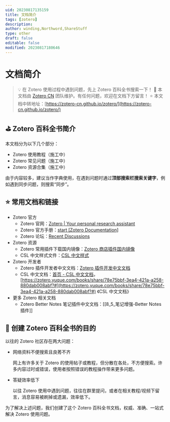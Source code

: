 ```yaml
---
uid: 20230817135159
title: 文档简介
tags: [zotero]
description: 
author: winding,Northword,ShareStuff
type: other
draft: false
editable: false
modified: 20230817180646
---
```


# 文档简介

> 💡 在 Zotero 使用过程中遇到问题，先上 Zotero 百科全书搜索一下！
> 💖 本文档由 [Zotero CN](https://github.com/zotero-cn) 团队维护。有任何问题，欢迎在文档下方留言！
> ⭐️ 本文档中转地址：[https://zotero-cn.github.io/zotero/](https://zotero-cn.github.io/zotero/)

## ⛳️ Zotero 百科全书简介

本文档分为以下几个部分：

- Zotero 使用教程（施工中）
- Zotero 常见问题（施工中）
- Zotero 资源合集（施工中）

由于内容较多，建议当作字典使用，在遇到问题时通过**顶部搜索栏搜索关键字**，例如遇到同步问题，则搜索“同步”。

## ⭐️ 常用文档和链接

- Zotero 官方
  - Zotero 官网：[Zotero | Your personal research assistant](https://www.zotero.org/)
  - Zotero 官方手册：[start \[Zotero Documentation\]](https://www.zotero.org/support/)
  - Zotero 论坛：[Recent Discussions](https://forums.zotero.org/discussions)
- Zotero 资源
  - Zotero 常用插件下载国内镜像：[Zotero 商店插件国内镜像](https://zotero-chinese.gitee.io/zotero-plugins/)
  - CSL 中文样式文件：[CSL 中文样式](https://zotero-cn.github.io/styles)
- Zotero 开发者
  - Zotero 插件开发者中文文档：[Zotero 插件开发中文文档](https://zotero.yuque.com/books/share/8d230829-6004-4934-b4c6-685a7001bfa0?view=doc_embed)
  - CSL 中文文档：[首页 - CSL 中文文档](https://zotero-cn.github.io/csl-doc-chinese)，[https://zotero.yuque.com/books/share/78e75bbf-3ea4-421a-a258-880dab008abf?#](https://zotero.yuque.com/books/share/78e75bbf-3ea4-421a-a258-880dab008abf?#) 《CSL 中文文档》
- 更多 Zotero 相关文档
  - Zotero Better Notes 笔记插件中文文档：[[8_5_笔记增强-Better Notes插件]]

## 🎯 创建 Zotero 百科全书的目的

以往的 Zotero 社区存在两大问题：

- 网络资料不便搜索且良莠不齐

  网上有许多关于 Zotero 的使用帖子或教程，但分散在各处，不方便搜索。许多内容过时或错误，使用者按照错误的教程操作带来更多问题。

- 答疑效率低下

  以往 Zotero 使用中遇到问题，往往在群里提问，或者在相关教程/视频下留言，消息容易被刷掉或遗漏，效率低下。

为了解决上述问题，我们创建了这个 Zotero 百科全书文档，权威、准确、一站式解决 Zotero 使用问题。
